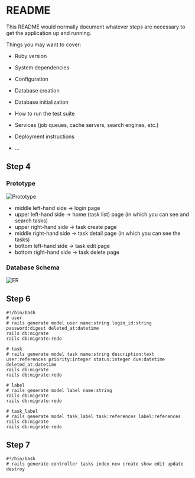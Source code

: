 # README

This README would normally document whatever steps are necessary to get the
application up and running.

Things you may want to cover:

* Ruby version

* System dependencies

* Configuration

* Database creation

* Database initialization

* How to run the test suite

* Services (job queues, cache servers, search engines, etc.)

* Deployment instructions

* ...

## Step 4

### Prototype
![Prototype](https://user-images.githubusercontent.com/56104871/66620951-596c7e80-ec1d-11e9-8a3f-276b27e3a12f.JPG)
- middle left-hand side -> login page
- upper left-hand side -> home (task list) page (in which you can see and search tasks)
- upper right-hand side -> task create page
- middle right-hand side -> task detail page (in which you can see the tasks)
- bottom left-hand side -> task edit page
- bottom right-hand side -> task delete page


### Database Schema

![ER](https://user-images.githubusercontent.com/56104871/66620962-638e7d00-ec1d-11e9-954e-db37cbe2de77.jpg)

## Step 6

```
#!/bin/bash
# user
# rails generate model user name:string login_id:string password:digest deleted_at:datetime
rails db:migrate
rails db:migrate:redo

# task
# rails generate model task name:string description:text user:references priority:integer status:integer due:datetime deleted_at:datetime
rails db:migrate
rails db:migrate:redo

# label
# rails generate model label name:string
rails db:migrate
rails db:migrate:redo

# task_label
# rails generate model task_label task:references label:references
rails db:migrate
rails db:migrate:redo
```

## Step 7

```
#!/bin/bash
# rails generate controller tasks index new create show edit update destroy
```
